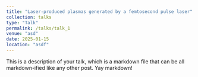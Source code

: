 ```yaml
---
title: "Laser-produced plasmas generated by a femtosecond pulse laser"
collection: talks
type: "Talk"
permalink: /talks/talk_1
venue: "asd"
date: 2025-01-15
location: "asdf"
---
```


This is a description of your talk, which is a markdown file that can be all markdown-ified like any other post. Yay markdown!
